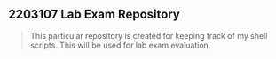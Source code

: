 ## 2203107 Lab Exam Repository

> This particular repository is created for keeping track of my shell scripts.
> This will be used for lab exam evaluation.
